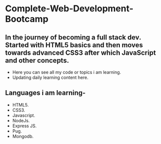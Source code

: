 # Complete-Web-Development-Bootcamp
## In the journey of becoming a full stack dev. Started with HTML5 basics and then moves towards advanced CSS3 after which JavaScript and other concepts.
* Here you can see all my code or topics i am learning.
* Updating daily learning content here.


## Languages i am learning-
* HTML5.
* CSS3.
* Javascript.
* NodeJs.
* Express JS.
* Pug.
* Mongodb.
